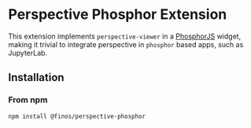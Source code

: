 # Perspective Phosphor Extension

This extension implements `perspective-viewer` in a [PhosphorJS](https://phosphorjs.github.io) widget, making it trivial to integrate perspective in `phosphor` based apps, such as JupyterLab. 

## Installation

### From npm
`npm install @finos/perspective-phosphor`

